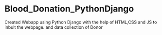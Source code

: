 # Blood_Donation_PythonDjango
Created Webapp using Python Django with the help of HTML,CSS and JS to inbult the webpage. and data collection of Donor
